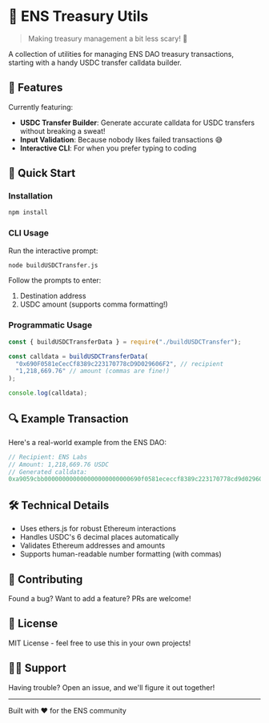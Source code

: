 # 🏦 ENS Treasury Utils

> Making treasury management a bit less scary! 🎉

A collection of utilities for managing ENS DAO treasury transactions, starting with a handy USDC transfer calldata builder.

## 🌟 Features

Currently featuring:

- **USDC Transfer Builder**: Generate accurate calldata for USDC transfers without breaking a sweat!
- **Input Validation**: Because nobody likes failed transactions 😅
- **Interactive CLI**: For when you prefer typing to coding

## 🚀 Quick Start

### Installation

```bash
npm install
```

### CLI Usage

Run the interactive prompt:

```bash
node buildUSDCTransfer.js
```

Follow the prompts to enter:

1. Destination address
2. USDC amount (supports comma formatting!)

### Programmatic Usage

```javascript
const { buildUSDCTransferData } = require("./buildUSDCTransfer");

const calldata = buildUSDCTransferData(
  "0x690F0581eCecCf8389c223170778cD9D029606F2", // recipient
  "1,218,669.76" // amount (commas are fine!)
);

console.log(calldata);
```

## 🔍 Example Transaction

Here's a real-world example from the ENS DAO:

```javascript
// Recipient: ENS Labs
// Amount: 1,218,669.76 USDC
// Generated calldata:
0xa9059cbb000000000000000000000000690f0581ececcf8389c223170778cd9d029606f20000000000000000000000000000000000000000000000000000011bbe60ce00;
```

## 🛠 Technical Details

- Uses ethers.js for robust Ethereum interactions
- Handles USDC's 6 decimal places automatically
- Validates Ethereum addresses and amounts
- Supports human-readable number formatting (with commas)

## 🤝 Contributing

Found a bug? Want to add a feature? PRs are welcome!

## 📜 License

MIT License - feel free to use this in your own projects!

## 🙋‍♂️ Support

Having trouble? Open an issue, and we'll figure it out together!

---

Built with ❤️ for the ENS community
